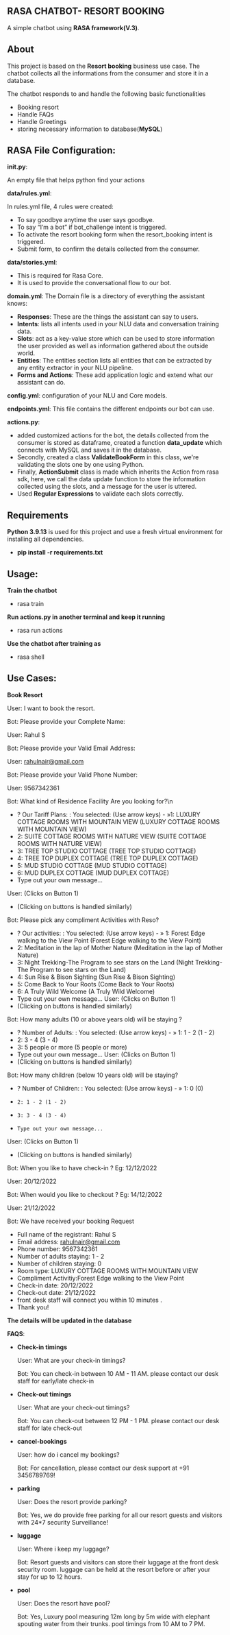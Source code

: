 ## RASA CHATBOT- RESORT BOOKING

A simple chatbot using **RASA framework(V.3)**. 

## About

This project is based on the **Resort booking** business use case. The chatbot collects all the informations from the consumer and store it in a database.

The chatbot responds to and handle the following basic functionalities

- Booking resort
- Handle FAQs
- Handle Greetings
- storing necessary information to database(**MySQL**)

## RASA File Configuration:

**__init__.py**:

An empty file that helps python find your actions

**data/rules.yml**:

In rules.yml file, 4 rules were created:

- To say goodbye anytime the user says goodbye.
- To say “I’m a bot” if bot_challenge intent is triggered.
- To activate the resort booking form when the resort_booking intent is triggered.
- Submit form, to confirm the details collected from the consumer.

**data/stories.yml**:

- This is required for Rasa Core.
- It is used to provide the conversational flow to our bot.

**domain.yml**:
The Domain file is a directory of everything the assistant knows:

- **Responses**: These are the things the assistant can say to users.
- **Intents**: lists all intents used in your NLU data and conversation training data.
- **Slots**: act as a key-value store which can be used to store information the user provided as well as information gathered about the outside world.
- **Entities**: The entities section lists all entities that can be extracted by any entity extractor in your NLU pipeline.
- **Forms and Actions**: These add application logic and extend what our assistant can do.


**config.yml**:
configuration of your NLU and Core models.

**endpoints.yml**:
This file contains the different endpoints our bot can use.

**actions.py**:
- added customized actions for the bot, the details collected from the consumer is stored as dataframe, created a function **data_update** which connects with MySQL and saves it in the database.
- Secondly, created a class **ValidateBookForm** in this class, we're validating the slots one by one using Python.
- Finally, **ActionSubmit** class is made which inherits the Action from rasa sdk, here, we call the data update function to store the information collected using the slots, and a message for the user is uttered.
- Used **Regular Expressions** to validate each slots correctly.

## Requirements

**Python 3.9.13** is used for this project and use a fresh virtual environment for installing all dependencies.

- **pip install -r requirements.txt**

## Usage:

**Train the chatbot**
- rasa train

**Run actions.py in another terminal and keep it running**
- rasa run actions

**Use the chatbot after training as**
- rasa shell

## Use Cases:

**Book Resort**

User: I want to book the resort.

Bot: Please provide your Complete Name:

User: Rahul S

Bot: Please provide your Valid Email Address:

User: rahulnair@gmail.com

Bot: Please provide your Valid Phone Number:

User: 9567342361

Bot: What kind of Residence Facility Are you looking for?\n
-   ? Our Tariff Plans: : You selected: (Use arrow keys)                                                                                                  -  »1: LUXURY COTTAGE ROOMS WITH MOUNTAIN VIEW (LUXURY COTTAGE ROOMS WITH MOUNTAIN VIEW)
-   2: SUITE COTTAGE ROOMS WITH NATURE VIEW (SUITE COTTAGE ROOMS WITH NATURE VIEW)
-   3: TREE TOP STUDIO COTTAGE (TREE TOP STUDIO COTTAGE)
-   4: TREE TOP DUPLEX COTTAGE (TREE TOP DUPLEX COTTAGE)
-   5: MUD STUDIO COTTAGE (MUD STUDIO COTTAGE)
-   6: MUD DUPLEX COTTAGE (MUD DUPLEX COTTAGE)
-   Type out your own message...
 
User: (Clicks on Button 1)
 - (Clicking on buttons is handled similarly)
 
Bot: Please pick any compliment Activities with Reso?
-    ? Our activities: : You selected: (Use arrow keys)                                                                                                    - »  1: Forest Edge walking to the View Point (Forest Edge walking to the View Point)
-    2: Meditation in the lap of Mother Nature (Meditation in the lap of Mother Nature)
-    3: Night Trekking-The Program to see stars on the Land (Night Trekking-The Program to see stars on the Land)
-    4: Sun Rise & Bison Sighting (Sun Rise & Bison Sighting)
-    5: Come Back to Your Roots (Come Back to Your Roots)
-    6: A Truly Wild Welcome (A Truly Wild Welcome)
-    Type out your own message... 
User: (Clicks on Button 1)
 - (Clicking on buttons is handled similarly)

Bot: How many adults (10 or above years old) will be staying ?
-    ? Number of Adults: : You selected: (Use arrow keys)                                                                                                                - »  1: 1 - 2 (1 - 2)
-    2: 3 - 4 (3 - 4)
-    3: 5 people or more (5 people or more)
-    Type out your own message...
User: (Clicks on Button 1)
 - (Clicking on buttons is handled similarly)

Bot: How many children (below 10 years old) will be staying?
-    ? Number of Children: : You selected: (Use arrow keys)                                                                                                             -  » 1: 0 (0)
-     2: 1 - 2 (1 - 2)
-     3: 3 - 4 (3 - 4)
-     Type out your own message...
User: (Clicks on Button 1)
 - (Clicking on buttons is handled similarly)

Bot: When you like to have check-in ? Eg: 12/12/2022

User: 20/12/2022

Bot: When would you like to checkout ? Eg: 14/12/2022

User: 21/12/2022

Bot: We have received your booking Request
- Full name of the registrant: Rahul S
- Email address: rahulnair@gmail.com
- Phone number: 9567342361
- Number of adults staying: 1 - 2
- Number of children staying: 0
- Room type: LUXURY COTTAGE ROOMS WITH MOUNTAIN VIEW
- Compliment Activitiy:Forest Edge walking to the View Point
- Check-in date: 20/12/2022
- Check-out date: 21/12/2022
- front desk staff will connect you within 10 minutes .
- Thank you!
     
**The details will be updated in the database**


**FAQS**:

- **Check-in timings**

     User: What are your check-in timings?

     Bot: You can check-in between 10 AM - 11 AM. please contact our desk staff for early/late check-in

- **Check-out timings**

     User:  What are your check-out timings?

     Bot: You can check-out between 12 PM - 1 PM. please contact our desk staff for late check-out

- **cancel-bookings**

     User:  how do i cancel my bookings?

     Bot: For cancellation, please contact our desk support at +91 3456789769!

- **parking**

     User:  Does the resort provide parking?

     Bot: Yes, we do provide free parking for all our resort guests and visitors with 24*7 security Surveillance!
  
- **luggage**

     User:  Where i keep my luggage?

     Bot: Resort guests and visitors can store their luggage at the front desk security room. luggage can be held at the resort before or after your stay for up to 12           hours.
  
- **pool**

     User:  Does the resort have pool?

     Bot: Yes, Luxury pool measuring 12m long by 5m wide with elephant spouting water from their trunks. pool timings from 10 AM to 7 PM.








